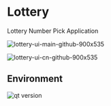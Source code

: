 # Lottery  
Lottery Number Pick Application  

![lottery-ui-main-github-900x535](https://github.com/user-attachments/assets/cc665cf5-dc15-42d4-a9db-9aa1de465aa5)   

![lottery-ui-cn-github-900x535](https://github.com/user-attachments/assets/f7ec86d3-5e6b-4619-8a84-35bb1f15c9fe)  

## Environment   
![qt version](https://github.com/user-attachments/assets/77176fc7-998b-41d6-bdd4-fdafe3563a23)  
